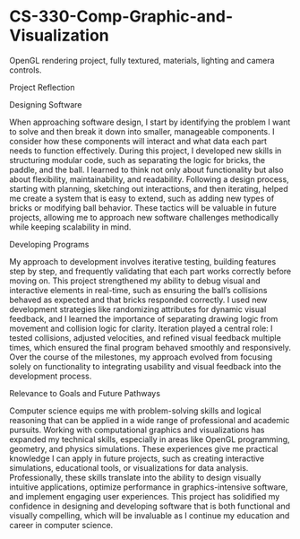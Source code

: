 # CS-330-Comp-Graphic-and-Visualization
OpenGL rendering project, fully textured, materials, lighting and camera controls.

Project Reflection

Designing Software

When approaching software design, I start by identifying the problem I want to solve and then break it down into smaller, manageable components. I consider how these components will interact and what data each part needs to function effectively. During this project, I developed new skills in structuring modular code, such as separating the logic for bricks, the paddle, and the ball. I learned to think not only about functionality but also about flexibility, maintainability, and readability. Following a design process, starting with planning, sketching out interactions, and then iterating, helped me create a system that is easy to extend, such as adding new types of bricks or modifying ball behavior. These tactics will be valuable in future projects, allowing me to approach new software challenges methodically while keeping scalability in mind.

Developing Programs

My approach to development involves iterative testing, building features step by step, and frequently validating that each part works correctly before moving on. This project strengthened my ability to debug visual and interactive elements in real-time, such as ensuring the ball’s collisions behaved as expected and that bricks responded correctly. I used new development strategies like randomizing attributes for dynamic visual feedback, and I learned the importance of separating drawing logic from movement and collision logic for clarity. Iteration played a central role: I tested collisions, adjusted velocities, and refined visual feedback multiple times, which ensured the final program behaved smoothly and responsively. Over the course of the milestones, my approach evolved from focusing solely on functionality to integrating usability and visual feedback into the development process.

Relevance to Goals and Future Pathways

Computer science equips me with problem-solving skills and logical reasoning that can be applied in a wide range of professional and academic pursuits. Working with computational graphics and visualizations has expanded my technical skills, especially in areas like OpenGL programming, geometry, and physics simulations. These experiences give me practical knowledge I can apply in future projects, such as creating interactive simulations, educational tools, or visualizations for data analysis. Professionally, these skills translate into the ability to design visually intuitive applications, optimize performance in graphics-intensive software, and implement engaging user experiences. This project has solidified my confidence in designing and developing software that is both functional and visually compelling, which will be invaluable as I continue my education and career in computer science.
